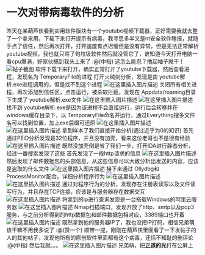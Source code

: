 # 一次对带病毒软件的分析

昨天在某葫芦侠看到实用软件版块有一个youtube视频下载器，正好需要我就去整了一个拿来用，下载下来打开提示有病毒，我寻思多半又是nt安全软件瞎报，就随手点了信任，然后再次打开，打开速度有点迟缓但是没有异常，但是无法正常解析youtube视频，我也就只骂了句垃圾软件然后就没管它了，谁知道今天打开电脑一看cpu爆满，好家伙搞到我头上来了 :@(中指) 这怎么能忍？撸起袖子就干！
![帖子截图](https://img-blog.csdnimg.cn/20210101191958743.png)
软件下载下来打开，确实正常打开了youtube下载器，然后查看进程，发现名为 TemporaryFile的进程
打开火绒剑分析，发现是由 youtube解析.exe进程调用的，但是找不到这个进程
![在这里插入图片描述](https://img-blog.csdnimg.cn/20210101192018926.png)
关闭所有相关进程，再次添加到信任区，点击运行，被杀软拦截，发现在 Appdata/roaming目录下生成了 youtube解析.exe文件
![在这里插入图片描述](https://img-blog.csdnimg.cn/20210101192042807.png)
![在这里插入图片描述](https://img-blog.csdnimg.cn/20210101192048589.png)
找不到 youtube解析.exe是因为该进程不会直接运行，运行后会转移并在windows缓存目录下，以 TemporaryFile命名并运行，通过Everything搜多文件名可以找到位置，加上exe后缀可还原
![在这里插入图片描述](https://img-blog.csdnimg.cn/20210101192109171.png)
![在这里插入图片描述](https://img-blog.csdnimg.cn/20210101192116800.png)
拿到样本了我们直接开始分析(通过近乎为0的知识)
首先通过PEiD分析发现是32位程序，并且没有加壳，看来这位老哥也不是很有经验
![在这里插入图片描述](https://img-blog.csdnimg.cn/2021010119213578.png)
既然没加壳倒是省了我们一步，打开IDA进行静态分析，经过一番搜索发现了这些
首先发现了一段http请求的信息
![在这里插入图片描述](https://img-blog.csdnimg.cn/20210101192151990.png)
然后发现了邮件数据包的头部信息，从这些信息可以大致分析出发送的内容，应该是盗取的什么文件
![在这里插入图片描述](https://img-blog.csdnimg.cn/20210101192211528.png)
接下来通过 Ollydbg和 ProcessMonitor配合，详细分析程序行为
![在这里插入图片描述](https://img-blog.csdnimg.cn/20210101192223422.png)
![在这里插入图片描述](https://img-blog.csdnimg.cn/20210101192229665.png)
通过对程序行为的分析，发现存在注册表读写以及文件读写行为，并且存在TCP连接，应该是与服务器存在数据交互
![在这里插入图片描述](https://img-blog.csdnimg.cn/20210101192247615.png)
将拿到的ip进行查询发现是一台搭载Windows的阿里云服务器
![在这里插入图片描述](https://img-blog.csdnimg.cn/20210101192258436.png)
Nmap扫描端口，发现开放了http、smtp以及pop3服务，与之前分析得到的http数据包和邮件数据包相对应，3389端口也开着
![在这里插入图片描述](https://img-blog.csdnimg.cn/20210101192331192.png)
既然拿到他的服务器IP了，我也没把IP打码，相信兄弟萌该干嘛不用我多说了 :@(赞一个) 
顺带一提，刚刚在葫芦侠里面看了一下发帖子的人的其他帖子，发现他所有的原创软件里面都有这个病毒，还恬不知耻的删评论 :@(中指) 
然后我就。。。
![在这里插入图片描述](https://img-blog.csdnimg.cn/20210101192405177.png)
兄弟萌，把**正道的光**打在公屏上
